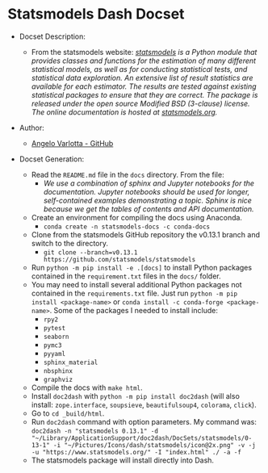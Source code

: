 Statsmodels Dash Docset
=======================

- Docset Description:
    - From the statsmodels website: _[statsmodels](https://www.statsmodels.org/stable/about.html#about-statsmodels) is a Python module that provides classes and functions for the estimation of many different statistical models, as well as for conducting statistical tests, and statistical data exploration. An extensive list of result statistics are available for each estimator. The results are tested against existing statistical packages to ensure that they are correct. The package is released under the open source Modified BSD (3-clause) license. The online documentation is hosted at [statsmodels.org](https://www.statsmodels.org/)._

- Author:
    - [Angelo Varlotta - GitHub](https://github.com/capac)

- Docset Generation:
    - Read the `README.md` file in the `docs` directory. From the file:
      - _We use a combination of sphinx and Jupyter notebooks for the documentation. Jupyter notebooks should be used for longer, self-contained examples demonstrating a topic. Sphinx is nice because we get the tables of contents and API documentation._
    - Create an environment for compiling the docs using Anaconda.
      - `conda create -n statsmodels-docs -c conda-docs`
    - Clone from the statsmodels GitHub repository the v0.13.1 branch and switch to the directory.
        - `git clone --branch=v0.13.1 https://github.com/statsmodels/statsmodels`
    - Run `python -m pip install -e .[docs]` to install Python packages contained in the `requirement.txt` files in the `docs/` folder.
    - You may need to install several additional Python packages not contained in the `requirements.txt` file. Just run `python -m pip install <package-name>` or `conda install -c conda-forge <package-name>`. Some of the packages I needed to install include:
        - `rpy2`
        - `pytest`
        - `seaborn`
        - `pymc3`
        - `pyyaml`
        - `sphinx_material`
        - `nbsphinx`
        - `graphviz`
    - Compile the docs with `make html`.
    - Install `doc2dash` with `python -m pip install doc2dash` (will also install: `zope.interface`, `soupsieve`, `beautifulsoup4`, `colorama`, `click`).
    - Go to `cd _build/html`.
    - Run `doc2dash` command with option parameters. My command was: 
    ```doc2dash -n "statsmodels 0.13.1" -d "~/Library/ApplicationSupport/doc2dash/DocSets/statsmodels/0-13-1" -i "~/Pictures/Icons/dash/statsmodels/icon@2x.png" -v -j -u "https://www.statsmodels.org/" -I "index.html" ./ -a -f```
    - The statsmodels package will install directly into Dash.
